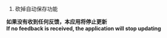 ﻿1. 砍掉自动保存功能
   
**如果没有收到任何反馈，本应用将停止更新   
If no feedback is received, the application will stop updating**
